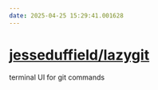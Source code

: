 ```yaml
---
date: 2025-04-25 15:29:41.001628
---
```


# [jesseduffield/lazygit](https://github.com/jesseduffield/lazygit)

terminal UI for git commands